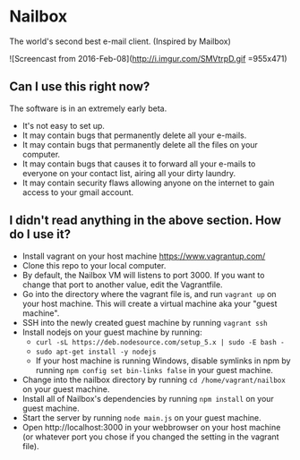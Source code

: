 # Nailbox

The world's second best e-mail client. (Inspired by Mailbox)

![Screencast from 2016-Feb-08](http://i.imgur.com/SMVtrpD.gif =955x471)

## Can I use this right now?

The software is in an extremely early beta.

* It's not easy to set up.
* It may contain bugs that permanently delete all your e-mails.
* It may contain bugs that permanently delete all the files on your computer.
* It may contain bugs that causes it to forward all your e-mails to everyone on your contact list, airing all your dirty laundry.
* It may contain security flaws allowing anyone on the internet to gain access to your gmail account.

## I didn't read anything in the above section. How do I use it?

* Install vagrant on your host machine https://www.vagrantup.com/
* Clone this repo to your local computer.
* By default, the Nailbox VM will listens to port 3000. If you want to change
  that port to another value, edit the Vagrantfile.
* Go into the directory where the vagrant file is, and run `vagrant up` on your
  host machine. This will create a virtual machine aka your "guest machine".
* SSH into the newly created guest machine by running `vagrant ssh`
* Install nodejs on your guest machine by running:
  * `curl -sL https://deb.nodesource.com/setup_5.x | sudo -E bash -`
  * `sudo apt-get install -y nodejs`
  * If your host machine is running Windows, disable symlinks in npm by running `npm config set bin-links false` in your guest machine.
* Change into the nailbox directory by running `cd /home/vagrant/nailbox` on your guest machine.
* Install all of Nailbox's dependencies by running `npm install` on your guest machine.
* Start the server by running `node main.js` on your guest machine.
* Open http://localhost:3000 in your webbrowser on your host machine (or
  whatever port you chose if you changed the setting in the vagrant file).
